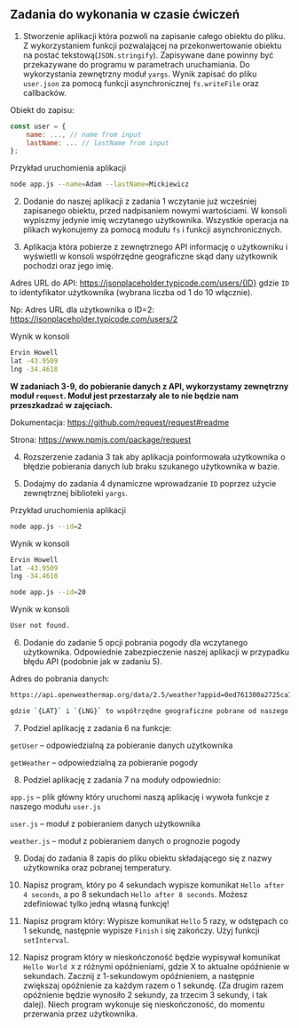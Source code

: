 ## Zadania do wykonania w czasie ćwiczeń

1. Stworzenie aplikacji która pozwoli na zapisanie całego obiektu do pliku. Z wykorzystaniem funkcji pozwalającej na przekonwertowanie obiektu na postać tekstową(`JSON.stringify`). Zapisywane dane powinny być przekazywane do programu w parametrach uruchamiania. Do wykorzystania zewnętrzny moduł `yargs`.
Wynik zapisać do pliku `user.json` za pomocą funkcji asynchronicznej `fs.writeFile` oraz callbacków.

Obiekt do zapisu:
```javascript
const user = {
    name: ..., // name from input
    lastName: ... // lastName from input
};
```

Przykład uruchomienia aplikacji
```bash
node app.js --name=Adam --lastName=Mickiewicz
```

2. Dodanie do naszej aplikacji z zadania 1 wczytanie już wcześniej zapisanego obiektu, przed nadpisaniem nowymi wartościami. W konsoli wypiszmy jedynie imię wczytanego użytkownika. Wszystkie operacja na plikach wykonujemy za pomocą modułu `fs` i funkcji asynchronicznych.

3. Aplikacja która pobierze z zewnętrznego API informację o użytkowniku i wyświetli w konsoli współrzędne geograficzne skąd dany użytkownik pochodzi oraz jego imię.

Adres URL do API: https://jsonplaceholder.typicode.com/users/{ID} gdzie `ID` to identyfikator użytkownika (wybrana liczba od 1 do 10 włącznie).

Np: Adres URL dla użytkownika o ID=2: https://jsonplaceholder.typicode.com/users/2

Wynik w konsoli
```bash
Ervin Howell
lat -43.9509
lng -34.4618
```

**W zadaniach 3-9, do pobieranie danych z API, wykorzystamy zewnętrzny moduł `request`. Moduł jest przestarzały ale to nie będzie nam przeszkadzać w zajęciach.**

Dokumentacja: https://github.com/request/request#readme

Strona: https://www.npmjs.com/package/request

4. Rozszerzenie zadania 3 tak aby aplikacja poinformowała użytkownika o błędzie pobierania danych lub braku szukanego użytkownika w bazie.

5. Dodajmy do zadania 4 dynamiczne wprowadzanie `ID` poprzez użycie zewnętrznej biblioteki `yargs`.

Przykład uruchomienia aplikacji
```bash
node app.js --id=2
```

Wynik w konsoli
```bash
Ervin Howell
lat -43.9509
lng -34.4618
```

```bash
node app.js --id=20
```
Wynik w konsoli
```bash
User not found.
```

6. Dodanie do zadanie 5 opcji pobrania pogody dla wczytanego
użytkownika. Odpowiednie zabezpieczenie naszej aplikacji w przypadku błędu API (podobnie jak w zadaniu 5).

Adres do pobrania danych:
```bash
https://api.openweathermap.org/data/2.5/weather?appid=0ed761300a2725ca778c07831ae64d6e&lat={LAT}&lon={LNG}

gdzie `{LAT}` i `{LNG}` to współrzędne geograficzne pobrane od naszego użytkownika
```

7. Podziel aplikację z zadania 6 na funkcje:

`getUser` – odpowiedzialną za pobieranie danych użytkownika

`getWeather` – odpowiedzialną za pobieranie pogody

8. Podziel aplikację z zadania 7 na moduły odpowiednio:

`app.js` – plik główny który uruchomi naszą aplikację i wywoła funkcje z naszego modułu `user.js`

`user.js` – moduł z pobieraniem danych użytkownika

`weather.js` – moduł z pobieraniem danych o prognozie pogody

9. Dodaj do zadania 8 zapis do pliku obiektu składającego się z nazwy użytkownika oraz pobranej temperatury.

10. Napisz program, który po 4 sekundach wypisze komunikat `Hello after 4 seconds`, a po 8 sekundach `Hello after 8 seconds`.
Możesz zdefiniować tylko jedną własną funkcję!

11. Napisz program który:
Wypisze komunikat `Hello` 5 razy, w odstępach co 1 sekundę,
następnie wypisze `Finish` i się zakończy. Użyj funkcji `setInterval`.

12. Napisz program który w nieskończoność będzie wypisywał komunikat `Hello World X` z różnymi opóźnieniami, gdzie X to aktualne opóźnienie w sekundach. Zacznij z 1-sekundowym opóźnieniem, a następnie zwiększaj opóźnienie za każdym razem o 1 sekundę. (Za drugim razem opóźnienie będzie wynosiło 2 sekundy, za trzecim 3 sekundy, i tak dalej). Niech program wykonuje się nieskończoność, do momentu przerwania przez użytkownika.
